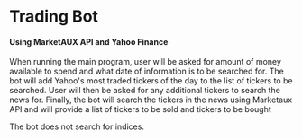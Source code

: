 <h1>Trading Bot</h1>
<h4>Using MarketAUX API and Yahoo Finance</h4>

<p>When running the main program, user will be asked for amount of money available to spend and what date of information is to be searched for. 
  The bot will add Yahoo's most traded tickers of the day to the list of tickers to be searched.
  User will then be asked for any additional tickers to search the news for. 
  Finally, the bot will search the tickers in the news using Marketaux API and will provide a list of tickers to be sold and tickers to be bought
</p>

<p>The bot does not search for indices.</p>
